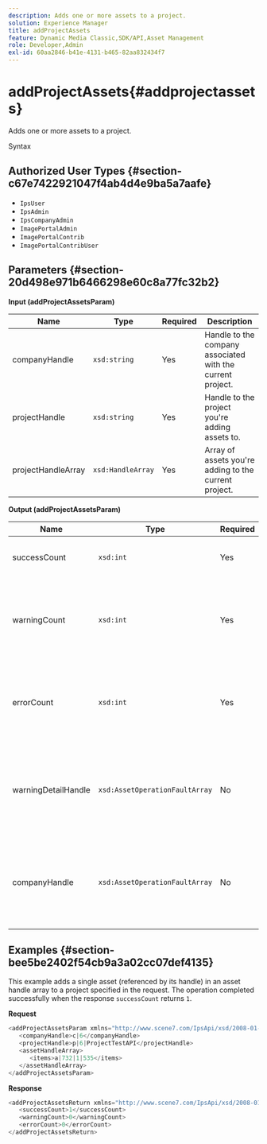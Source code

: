 ```yaml
---
description: Adds one or more assets to a project.
solution: Experience Manager
title: addProjectAssets
feature: Dynamic Media Classic,SDK/API,Asset Management
role: Developer,Admin
exl-id: 60aa2846-b41e-4131-b465-82aa832434f7
---
```

# addProjectAssets{#addprojectassets}

Adds one or more assets to a project.

 Syntax 

## Authorized User Types {#section-c67e7422921047f4ab4d4e9ba5a7aafe}

* `IpsUser` 
* `IpsAdmin` 
* `IpsCompanyAdmin` 
* `ImagePortalAdmin` 
* `ImagePortalContrib` 
* `ImagePortalContribUser`

## Parameters {#section-20d498e971b6466298e60c8a77fc32b2}

**Input (addProjectAssetsParam)** 

|  Name  | Type  | Required  | Description  |
|---|---|---|---|
|  companyHandle  | `xsd:string`  | Yes  | Handle to the company associated with the current project.  |
|  projectHandle  | `xsd:string`  | Yes  | Handle to the project you're adding assets to.  |
|  projectHandleArray  | `xsd:HandleArray`  | Yes  | Array of assets you're adding to the current project.  |

**Output (addProjectAssetsParam)** 

|  Name  | Type  | Required  | Description  |
|---|---|---|---|
|  successCount  | `xsd:int`  | Yes  | The number of assets added successfully.  |
|  warningCount  | `xsd:int`  | Yes  | The number of warnings generated when the operation attempted to add assets to a project.  |
|  errorCount  | `xsd:int`  | Yes  | The number of errors generated when the operation attempted to add assets to a project.  |
|  warningDetailHandle  | `xsd:AssetOperationFaultArray`  | No  | Array of warnings generated by assets when the operation attempted to add them to a project.  |
|  companyHandle  | `xsd:AssetOperationFaultArray`  | No  | Array of errors generated by assets when the operation attempted to add them to a project.  |

## Examples {#section-bee5be2402f54cb9a3a02cc07def4135}

This example adds a single asset (referenced by its handle) in an asset handle array to a project specified in the request. The operation completed successfully when the response `successCount` returns `1`.

**Request** 

```java {.line-numbers}
<addProjectAssetsParam xmlns="http://www.scene7.com/IpsApi/xsd/2008-01-15">
   <companyHandle>c|6</companyHandle>
   <projectHandle>p|6|ProjectTestAPI</projectHandle>
   <assetHandleArray>
      <items>a|732|1|535</items>
   </assetHandleArray>
</addProjectAssetsParam>

```

**Response** 

```java {.line-numbers}
<addProjectAssetsReturn xmlns="http://www.scene7.com/IpsApi/xsd/2008-01-15">
   <successCount>1</successCount>
   <warningCount>0</warningCount>
   <errorCount>0</errorCount>
</addProjectAssetsReturn>
```
